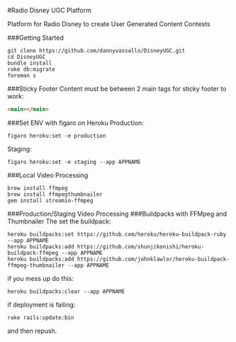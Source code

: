 #Radio Disney UGC Platform

Platform for Radio Disney to create User Generated Content Contests

###Getting Started
```
git clone https://github.com/dannyvassallo/DisneyUGC.git
cd DisneyUGC
bundle install
rake db:migrate
foreman s
```

###Sticky Footer
Content must be between 2 main tags for sticky footer to work:
```html
<main></main>
```

###Set ENV with figaro on Heroku
Production:
```shell
figaro heroku:set -e production
```
Staging:
```shell
figaro heroku:set -e staging --app APPNAME
```

###Local Video Processing
```shell
brew install ffmpeg
brew install ffmpegthumbnailer
gem install streamio-ffmpeg
```
###Production/Staging Video Processing
###Buildpacks with FFMpeg and Thumbnailer
The set the buildpack:
```shell
heroku buildpacks:set https://github.com/heroku/heroku-buildpack-ruby --app APPNAME
heroku buildpacks:add https://github.com/shunjikonishi/heroku-buildpack-ffmpeg --app APPNAME
heroku buildpacks:add https://github.com/johnklawlor/heroku-buildpack-ffmpeg-thumbnailer --app APPNAME
```

if you mess up do this:
```shell
heroku buildpacks:clear --app APPNAME
```

if deployment is failing:
```
rake rails:update:bin
```
and then repush.